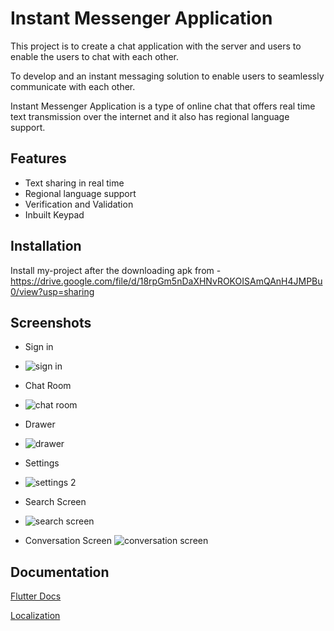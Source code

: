 
# Instant Messenger Application

This project is to create a chat application with the server and users to enable the users to chat with each other.

To develop and an instant messaging solution to enable users to seamlessly communicate with each other.

Instant Messenger Application is a type of online chat that offers real time text transmission over the internet and it also has regional language support.

## Features

- Text sharing in real time
- Regional language support
- Verification and Validation
- Inbuilt Keypad

## Installation 

Install my-project after the downloading apk from - https://drive.google.com/file/d/18rpGm5nDaXHNvROKOISAmQAnH4JMPBu0/view?usp=sharing

## Screenshots
- Sign in
- ![sign in](https://user-images.githubusercontent.com/56354232/125045087-3c970080-e0ba-11eb-8316-292170bb4103.jpg)

- Chat Room
- ![chat room](https://user-images.githubusercontent.com/56354232/125045091-3dc82d80-e0ba-11eb-8d1a-7c574b62c3a6.jpg)

- Drawer
- ![drawer](https://user-images.githubusercontent.com/56354232/125045093-3dc82d80-e0ba-11eb-9358-0f80dfccab58.jpg)

- Settings
- ![settings 2](https://user-images.githubusercontent.com/56354232/125045094-3e60c400-e0ba-11eb-9301-abf79aea89f1.jpg)

- Search Screen
- ![search screen](https://user-images.githubusercontent.com/56354232/125045097-3ef95a80-e0ba-11eb-8add-4909be03c09d.jpg)

- Conversation Screen
![conversation screen](https://user-images.githubusercontent.com/56354232/125045100-3ef95a80-e0ba-11eb-93f8-3d309a4c6b30.jpg)

## Documentation

[Flutter Docs](https://flutter.dev/)

[Localization](https://flutter.dev/docs/development/accessibility-and-localization/internationalization)

  
